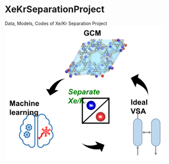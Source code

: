 # XeKrSeparationProject
Data, Models, Codes of Xe/Kr Separation Project
![Xe/Kr Separation Project ideas](/Figures/Overview.png "Shiprock")
